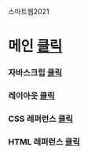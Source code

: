 스마트웹2021


# 메인 <a href="https://junseungpark.github.io/dothome2021/"> 클릭 </a>

### 자바스크립 <a href="https://junseungpark.github.io/dothome2021/javacsript/javacsript100.html"> 클릭 </a>
### 레이아웃 <a href="https://junseungpark.github.io/dothome2021/layout/layoyt01.html"> 클릭 </a>

### CSS 레퍼런스  <a href="https://junseungpark.github.io/dothome2021/refer-css/index.html"> 클릭 </a>


### HTML 레퍼런스  <a href="https://junseungpark.github.io/dothome2021/refer-html/index.html"> 클릭 </a>